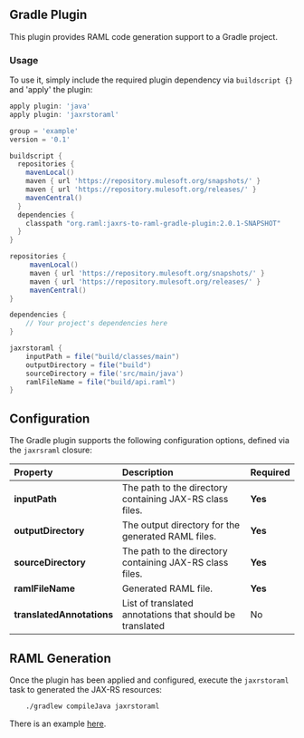 ## Gradle Plugin
This plugin provides RAML code generation support to a Gradle project.

### Usage
To use it, simply include the required plugin dependency via `buildscript {}` and 'apply' the plugin:

```groovy
apply plugin: 'java'
apply plugin: 'jaxrstoraml'

group = 'example'
version = '0.1'

buildscript {
  repositories {
    mavenLocal()
    maven { url 'https://repository.mulesoft.org/snapshots/' }
    maven { url 'https://repository.mulesoft.org/releases/' }
    mavenCentral()
  }
  dependencies {
    classpath "org.raml:jaxrs-to-raml-gradle-plugin:2.0.1-SNAPSHOT"
  }
}

repositories {
     mavenLocal()
     maven { url 'https://repository.mulesoft.org/snapshots/' }
     maven { url 'https://repository.mulesoft.org/releases/' }
     mavenCentral()
}

dependencies {
    // Your project's dependencies here
}

jaxrstoraml {
    inputPath = file("build/classes/main")
    outputDirectory = file("build")
    sourceDirectory = file('src/main/java')
    ramlFileName = file("build/api.raml")
}
```

## Configuration
The Gradle plugin supports the following configuration options, defined via the `jaxrsraml` closure:

|Property|Description|Required|
|:-------|:----------|--------|
|**inputPath**|The path to the directory containing JAX-RS class files.|**Yes**|
|**outputDirectory**|The output directory for the generated RAML files.|**Yes**|
|**sourceDirectory**|The path to the directory containing JAX-RS class files.|**Yes**|
|**ramlFileName**|Generated RAML file.|**Yes**|
|**translatedAnnotations**|List of translated annotations that should be translated|No|

## RAML Generation
Once the plugin has been applied and configured, execute the `jaxrstoraml` task to generated the JAX-RS resources:

```sh
    ./gradlew compileJava jaxrstoraml
```

There is an example [here](../jaxrs-to-raml-examples/jaxrs-to-raml-gradle-examples/gradle-jaxrs-to-raml-annotations).
